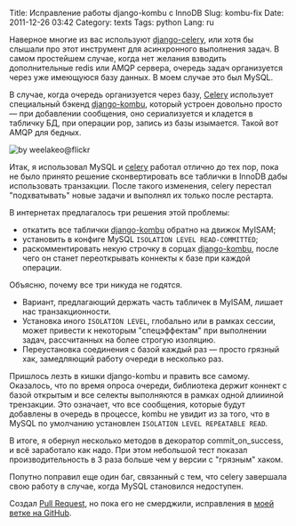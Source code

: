 Title: Исправление работы django-kombu с InnoDB
Slug: kombu-fix
Date: 2011-12-26 03:42
Category: texts
Tags: python
Lang: ru

Наверное многие из вас используют [django-celery][], или хотя бы слышали про этот
инструмент для асинхронного выполнения задач. В самом простейшем случае, когда
нет желания взводить дополнительные redis или AMQP сервера, очередь задач
организуется через уже имеющуюся базу данных. В моем случае это был MySQL.

В случае, когда очередь организуется через базу, [Celery][] использует специальный
бэкенд [django-kombu][], который устроен довольно просто — при добавлении сообщения, оно
сериализуется и кладется в табличку БД, при операции pop, запись из базы изымается.
Такой вот AMQP для бедных.

![by weelakeo@flickr](http://farm3.staticflickr.com/2521/3815108314_8a67832b89.jpg)

Итак, я использовал MySQL и [celery][] работал отлично до тех пор, пока не было принято решение
сконвертировать все таблички в InnoDB дабы использовать транзакции.
После такого изменения, celery перестал "подхватывать" новые задачи и выполнял их только после рестарта.

В интернетах предлагалось три решения этой проблемы:

  * откатить все таблички [django-kombu][] обратно на движок MyISAM;
  * установить в конфиге MySQL `ISOLATION LEVEL READ-COMMITTED`;
  * раскомментировать некую строчку в сорцах [django-kombu][], после чего он станет переоткрывать
    коннекты к базе при каждой операции.

Объясню, почему все три никуда не годятся.

 * Вариант, предлагающий держать часть табличек в MyISAM, лишает нас транзакционности.
 * Установка иного `ISOLATION LEVEL`, глобально или в рамках сессии, может привести к некоторым
   "спецэффектам" при выполнении задач, рассчитанных на более строгую изоляцию.
 * Переустановка соединения с базой каждый раз — просто грязный хак, замедляющий работу очереди
   в несколько раз.

Пришлось лезть в кишки django-kombu и править все самому. Оказалось, что по время опроса очереди,
библиотека держит коннект с базой открытым и все селекты выполняются в рамках одной длиииной трензакции.
Это означает, что все сообщения, которые будут добавлены в очередь в процессе, kombu не увидит
из за того, что в MySQL по умолчанию установлен `ISOLATION LEVEL REPEATABLE READ`.

В итоге, я обернул несколько методов в декоратор commit_on_success, и всё заработало как надо. При этом
небольшой тест показал производительность в 3 раза больше чем у версии с "грязным" хаком.

Попутно поправил еще один баг, связанный с тем, что celery завершала свою работу в случае, когда MySQL
становился недоступен.

Создал [Pull Request][pull], но пока его не смерджили, исправления в [моей ветке на GitHub][code].

[code]: https://github.com/svetlyak40wt/django-kombu/commits/durability
[django-kombu]: https://github.com/ask/django-kombu
[django-celery]: https://github.com/ask/django-celery
[celery]: https://github.com/ask/celery
[pull]: https://github.com/ask/django-kombu/pull/9


